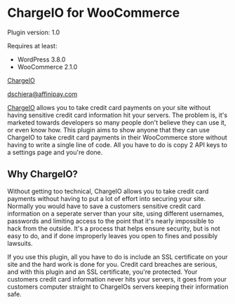 # ChargeIO for WooCommerce

Plugin version: 1.0

Requires at least:
- WordPress 3.8.0
- WooCommerce 2.1.0

[ChargeIO](https://chargio.com/)

[dschiera@affinipay.com](mailto:dschiera@affinpay.com)

[ChargeIO](https://chargeio.com/) allows you to take credit card payments on your site without having sensitive credit card information hit your servers. The problem is, it's marketed towards developers so many people don't believe they can use it, or even know how. This plugin aims to show anyone that they can use ChargeIO to take credit card payments in their WooCommerce store without having to write a single line of code. All you have to do is copy 2 API keys to a settings page and you're done.

## Why ChargeIO?
Without getting too technical, ChargeIO allows you to take credit card payments without having to put a lot of effort into securing your site. Normally you would have to save a customers sensitive credit card information on a seperate server than your site, using different usernames, passwords and limiting access to the point that it's nearly impossible to hack from the outside. It's a process that helps ensure security, but is not easy to do, and if done improperly leaves you open to fines and possibly lawsuits.

If you use this plugin, all you have to do is include an SSL certificate on your site and the hard work is done for you. Credit card breaches are serious, and with this plugin and an SSL certificate, you're protected. Your customers credit card information never hits your servers, it goes from your customers computer straight to ChargeIOs servers keeping their information safe.
